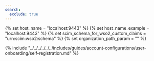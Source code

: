 ```yaml
---
search:
  exclude: true
---
```

{% set host_name = "localhost:9443" %}
{% set host_name_example = "localhost:9443" %}
{% set scim_schema_for_wso2_custom_claims = "urn:scim:wso2:schema" %}
{% set organization_path_param = ""  %}

{% include "../../../../../../includes/guides/account-configurations/user-onboarding/self-registration.md" %}
